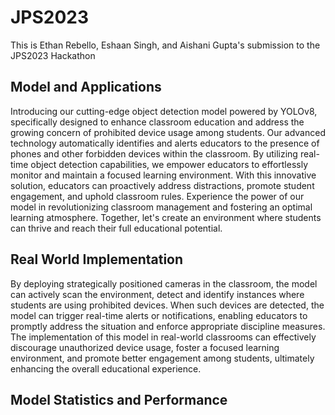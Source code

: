 # JPS2023

This is Ethan Rebello, Eshaan Singh, and Aishani Gupta's submission to the JPS2023 Hackathon

## Model and Applications

Introducing our cutting-edge object detection model powered by YOLOv8, specifically designed to enhance classroom education and address the growing concern of prohibited device usage among students. Our advanced technology automatically identifies and alerts educators to the presence of phones and other forbidden devices within the classroom. By utilizing real-time object detection capabilities, we empower educators to effortlessly monitor and maintain a focused learning environment. With this innovative solution, educators can proactively address distractions, promote student engagement, and uphold classroom rules. Experience the power of our model in revolutionizing classroom management and fostering an optimal learning atmosphere. Together, let's create an environment where students can thrive and reach their full educational potential.

## Real World Implementation

By deploying strategically positioned cameras in the classroom, the model can actively scan the environment, detect and identify instances where students are using prohibited devices. When such devices are detected, the model can trigger real-time alerts or notifications, enabling educators to promptly address the situation and enforce appropriate discipline measures. The implementation of this model in real-world classrooms can effectively discourage unauthorized device usage, foster a focused learning environment, and promote better engagement among students, ultimately enhancing the overall educational experience.

## Model Statistics and Performance
